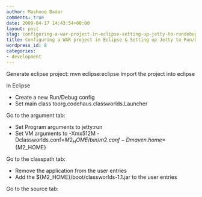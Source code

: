 ```yaml
---
author: Mashooq Badar
comments: true
date: 2009-04-17 14:43:54+00:00
layout: post
slug: configuring-a-war-project-in-eclipse-setting-up-jetty-to-rundebug
title: Configuring a WAR project in Eclipse & Setting up Jetty to Run/Debug
wordpress_id: 8
categories:
- development
---
```


Generate eclipse project: mvn eclipse:eclipse
Import the project into eclipse

In Eclipse
- Create a new Run/Debug config
- Set main class toorg.codehaus.classworlds.Launcher

Go to the argument tab:
- Set Program arguments to jetty:run
- Set VM arguments to -Xmx512M -Dclassworlds.conf=${M2_HOME}/bin/m2.conf -Dmaven.home=${M2_HOME}

Go to the classpath tab:
- Remove the application from the user entries
- Add the ${M2_HOME}/boot/classworlds-1.1.jar to the user entries

Go to the source tab:
